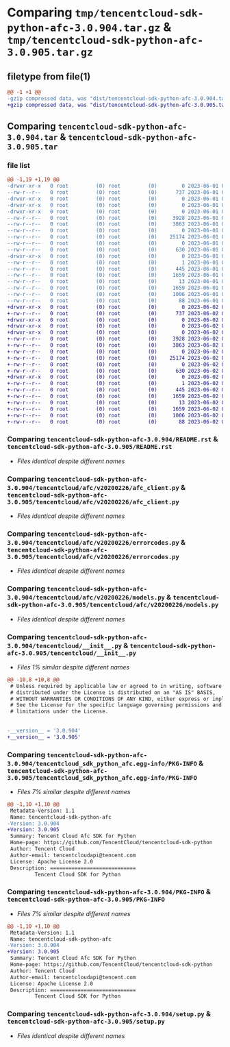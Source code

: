 # Comparing `tmp/tencentcloud-sdk-python-afc-3.0.904.tar.gz` & `tmp/tencentcloud-sdk-python-afc-3.0.905.tar.gz`

## filetype from file(1)

```diff
@@ -1 +1 @@
-gzip compressed data, was "dist/tencentcloud-sdk-python-afc-3.0.904.tar", last modified: Thu Jun  1 02:24:27 2023, max compression
+gzip compressed data, was "dist/tencentcloud-sdk-python-afc-3.0.905.tar", last modified: Fri Jun  2 00:18:48 2023, max compression
```

## Comparing `tencentcloud-sdk-python-afc-3.0.904.tar` & `tencentcloud-sdk-python-afc-3.0.905.tar`

### file list

```diff
@@ -1,19 +1,19 @@
-drwxr-xr-x   0 root         (0) root         (0)        0 2023-06-01 02:24:27.000000 tencentcloud-sdk-python-afc-3.0.904/
--rw-r--r--   0 root         (0) root         (0)      737 2023-06-01 02:24:27.000000 tencentcloud-sdk-python-afc-3.0.904/README.rst
-drwxr-xr-x   0 root         (0) root         (0)        0 2023-06-01 02:24:27.000000 tencentcloud-sdk-python-afc-3.0.904/tencentcloud/
-drwxr-xr-x   0 root         (0) root         (0)        0 2023-06-01 02:24:27.000000 tencentcloud-sdk-python-afc-3.0.904/tencentcloud/afc/
-drwxr-xr-x   0 root         (0) root         (0)        0 2023-06-01 02:24:27.000000 tencentcloud-sdk-python-afc-3.0.904/tencentcloud/afc/v20200226/
--rw-r--r--   0 root         (0) root         (0)     3928 2023-06-01 02:24:27.000000 tencentcloud-sdk-python-afc-3.0.904/tencentcloud/afc/v20200226/afc_client.py
--rw-r--r--   0 root         (0) root         (0)     3863 2023-06-01 02:24:27.000000 tencentcloud-sdk-python-afc-3.0.904/tencentcloud/afc/v20200226/errorcodes.py
--rw-r--r--   0 root         (0) root         (0)        0 2023-06-01 02:24:27.000000 tencentcloud-sdk-python-afc-3.0.904/tencentcloud/afc/v20200226/__init__.py
--rw-r--r--   0 root         (0) root         (0)    25174 2023-06-01 02:24:27.000000 tencentcloud-sdk-python-afc-3.0.904/tencentcloud/afc/v20200226/models.py
--rw-r--r--   0 root         (0) root         (0)        0 2023-06-01 02:24:27.000000 tencentcloud-sdk-python-afc-3.0.904/tencentcloud/afc/__init__.py
--rw-r--r--   0 root         (0) root         (0)      630 2023-06-01 02:24:27.000000 tencentcloud-sdk-python-afc-3.0.904/tencentcloud/__init__.py
-drwxr-xr-x   0 root         (0) root         (0)        0 2023-06-01 02:24:27.000000 tencentcloud-sdk-python-afc-3.0.904/tencentcloud_sdk_python_afc.egg-info/
--rw-r--r--   0 root         (0) root         (0)        1 2023-06-01 02:24:27.000000 tencentcloud-sdk-python-afc-3.0.904/tencentcloud_sdk_python_afc.egg-info/dependency_links.txt
--rw-r--r--   0 root         (0) root         (0)      445 2023-06-01 02:24:27.000000 tencentcloud-sdk-python-afc-3.0.904/tencentcloud_sdk_python_afc.egg-info/SOURCES.txt
--rw-r--r--   0 root         (0) root         (0)     1659 2023-06-01 02:24:27.000000 tencentcloud-sdk-python-afc-3.0.904/tencentcloud_sdk_python_afc.egg-info/PKG-INFO
--rw-r--r--   0 root         (0) root         (0)       13 2023-06-01 02:24:27.000000 tencentcloud-sdk-python-afc-3.0.904/tencentcloud_sdk_python_afc.egg-info/top_level.txt
--rw-r--r--   0 root         (0) root         (0)     1659 2023-06-01 02:24:27.000000 tencentcloud-sdk-python-afc-3.0.904/PKG-INFO
--rw-r--r--   0 root         (0) root         (0)     1006 2023-06-01 02:24:27.000000 tencentcloud-sdk-python-afc-3.0.904/setup.py
--rw-r--r--   0 root         (0) root         (0)       88 2023-06-01 02:24:27.000000 tencentcloud-sdk-python-afc-3.0.904/setup.cfg
+drwxr-xr-x   0 root         (0) root         (0)        0 2023-06-02 00:18:48.000000 tencentcloud-sdk-python-afc-3.0.905/
+-rw-r--r--   0 root         (0) root         (0)      737 2023-06-02 00:18:48.000000 tencentcloud-sdk-python-afc-3.0.905/README.rst
+drwxr-xr-x   0 root         (0) root         (0)        0 2023-06-02 00:18:48.000000 tencentcloud-sdk-python-afc-3.0.905/tencentcloud/
+drwxr-xr-x   0 root         (0) root         (0)        0 2023-06-02 00:18:48.000000 tencentcloud-sdk-python-afc-3.0.905/tencentcloud/afc/
+drwxr-xr-x   0 root         (0) root         (0)        0 2023-06-02 00:18:48.000000 tencentcloud-sdk-python-afc-3.0.905/tencentcloud/afc/v20200226/
+-rw-r--r--   0 root         (0) root         (0)     3928 2023-06-02 00:18:48.000000 tencentcloud-sdk-python-afc-3.0.905/tencentcloud/afc/v20200226/afc_client.py
+-rw-r--r--   0 root         (0) root         (0)     3863 2023-06-02 00:18:48.000000 tencentcloud-sdk-python-afc-3.0.905/tencentcloud/afc/v20200226/errorcodes.py
+-rw-r--r--   0 root         (0) root         (0)        0 2023-06-02 00:18:48.000000 tencentcloud-sdk-python-afc-3.0.905/tencentcloud/afc/v20200226/__init__.py
+-rw-r--r--   0 root         (0) root         (0)    25174 2023-06-02 00:18:48.000000 tencentcloud-sdk-python-afc-3.0.905/tencentcloud/afc/v20200226/models.py
+-rw-r--r--   0 root         (0) root         (0)        0 2023-06-02 00:18:48.000000 tencentcloud-sdk-python-afc-3.0.905/tencentcloud/afc/__init__.py
+-rw-r--r--   0 root         (0) root         (0)      630 2023-06-02 00:18:48.000000 tencentcloud-sdk-python-afc-3.0.905/tencentcloud/__init__.py
+drwxr-xr-x   0 root         (0) root         (0)        0 2023-06-02 00:18:48.000000 tencentcloud-sdk-python-afc-3.0.905/tencentcloud_sdk_python_afc.egg-info/
+-rw-r--r--   0 root         (0) root         (0)        1 2023-06-02 00:18:48.000000 tencentcloud-sdk-python-afc-3.0.905/tencentcloud_sdk_python_afc.egg-info/dependency_links.txt
+-rw-r--r--   0 root         (0) root         (0)      445 2023-06-02 00:18:48.000000 tencentcloud-sdk-python-afc-3.0.905/tencentcloud_sdk_python_afc.egg-info/SOURCES.txt
+-rw-r--r--   0 root         (0) root         (0)     1659 2023-06-02 00:18:48.000000 tencentcloud-sdk-python-afc-3.0.905/tencentcloud_sdk_python_afc.egg-info/PKG-INFO
+-rw-r--r--   0 root         (0) root         (0)       13 2023-06-02 00:18:48.000000 tencentcloud-sdk-python-afc-3.0.905/tencentcloud_sdk_python_afc.egg-info/top_level.txt
+-rw-r--r--   0 root         (0) root         (0)     1659 2023-06-02 00:18:48.000000 tencentcloud-sdk-python-afc-3.0.905/PKG-INFO
+-rw-r--r--   0 root         (0) root         (0)     1006 2023-06-02 00:18:48.000000 tencentcloud-sdk-python-afc-3.0.905/setup.py
+-rw-r--r--   0 root         (0) root         (0)       88 2023-06-02 00:18:48.000000 tencentcloud-sdk-python-afc-3.0.905/setup.cfg
```

### Comparing `tencentcloud-sdk-python-afc-3.0.904/README.rst` & `tencentcloud-sdk-python-afc-3.0.905/README.rst`

 * *Files identical despite different names*

### Comparing `tencentcloud-sdk-python-afc-3.0.904/tencentcloud/afc/v20200226/afc_client.py` & `tencentcloud-sdk-python-afc-3.0.905/tencentcloud/afc/v20200226/afc_client.py`

 * *Files identical despite different names*

### Comparing `tencentcloud-sdk-python-afc-3.0.904/tencentcloud/afc/v20200226/errorcodes.py` & `tencentcloud-sdk-python-afc-3.0.905/tencentcloud/afc/v20200226/errorcodes.py`

 * *Files identical despite different names*

### Comparing `tencentcloud-sdk-python-afc-3.0.904/tencentcloud/afc/v20200226/models.py` & `tencentcloud-sdk-python-afc-3.0.905/tencentcloud/afc/v20200226/models.py`

 * *Files identical despite different names*

### Comparing `tencentcloud-sdk-python-afc-3.0.904/tencentcloud/__init__.py` & `tencentcloud-sdk-python-afc-3.0.905/tencentcloud/__init__.py`

 * *Files 1% similar despite different names*

```diff
@@ -10,8 +10,8 @@
 # Unless required by applicable law or agreed to in writing, software
 # distributed under the License is distributed on an "AS IS" BASIS,
 # WITHOUT WARRANTIES OR CONDITIONS OF ANY KIND, either express or implied.
 # See the License for the specific language governing permissions and
 # limitations under the License.
 
 
-__version__ = '3.0.904'
+__version__ = '3.0.905'
```

### Comparing `tencentcloud-sdk-python-afc-3.0.904/tencentcloud_sdk_python_afc.egg-info/PKG-INFO` & `tencentcloud-sdk-python-afc-3.0.905/tencentcloud_sdk_python_afc.egg-info/PKG-INFO`

 * *Files 7% similar despite different names*

```diff
@@ -1,10 +1,10 @@
 Metadata-Version: 1.1
 Name: tencentcloud-sdk-python-afc
-Version: 3.0.904
+Version: 3.0.905
 Summary: Tencent Cloud Afc SDK for Python
 Home-page: https://github.com/TencentCloud/tencentcloud-sdk-python
 Author: Tencent Cloud
 Author-email: tencentcloudapi@tencent.com
 License: Apache License 2.0
 Description: ============================
         Tencent Cloud SDK for Python
```

### Comparing `tencentcloud-sdk-python-afc-3.0.904/PKG-INFO` & `tencentcloud-sdk-python-afc-3.0.905/PKG-INFO`

 * *Files 7% similar despite different names*

```diff
@@ -1,10 +1,10 @@
 Metadata-Version: 1.1
 Name: tencentcloud-sdk-python-afc
-Version: 3.0.904
+Version: 3.0.905
 Summary: Tencent Cloud Afc SDK for Python
 Home-page: https://github.com/TencentCloud/tencentcloud-sdk-python
 Author: Tencent Cloud
 Author-email: tencentcloudapi@tencent.com
 License: Apache License 2.0
 Description: ============================
         Tencent Cloud SDK for Python
```

### Comparing `tencentcloud-sdk-python-afc-3.0.904/setup.py` & `tencentcloud-sdk-python-afc-3.0.905/setup.py`

 * *Files identical despite different names*

